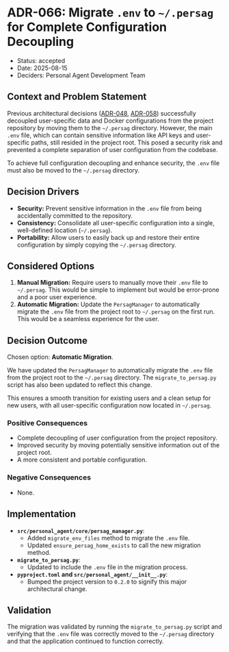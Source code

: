 # ADR-066: Migrate `.env` to `~/.persag` for Complete Configuration Decoupling

- Status: accepted
- Date: 2025-08-15
- Deciders: Personal Agent Development Team

## Context and Problem Statement

Previous architectural decisions ([ADR-048](./048-decoupled-user-docker-config.md), [ADR-058](./058-modular-user-id-management.md)) successfully decoupled user-specific data and Docker configurations from the project repository by moving them to the `~/.persag` directory. However, the main `.env` file, which can contain sensitive information like API keys and user-specific paths, still resided in the project root. This posed a security risk and prevented a complete separation of user configuration from the codebase.

To achieve full configuration decoupling and enhance security, the `.env` file must also be moved to the `~/.persag` directory.

## Decision Drivers

- **Security:** Prevent sensitive information in the `.env` file from being accidentally committed to the repository.
- **Consistency:** Consolidate all user-specific configuration into a single, well-defined location (`~/.persag`).
- **Portability:** Allow users to easily back up and restore their entire configuration by simply copying the `~/.persag` directory.

## Considered Options

1.  **Manual Migration:** Require users to manually move their `.env` file to `~/.persag`. This would be simple to implement but would be error-prone and a poor user experience.
2.  **Automatic Migration:** Update the `PersagManager` to automatically migrate the `.env` file from the project root to `~/.persag` on the first run. This would be a seamless experience for the user.

## Decision Outcome

Chosen option: **Automatic Migration**.

We have updated the `PersagManager` to automatically migrate the `.env` file from the project root to the `~/.persag` directory. The `migrate_to_persag.py` script has also been updated to reflect this change.

This ensures a smooth transition for existing users and a clean setup for new users, with all user-specific configuration now located in `~/.persag`.

### Positive Consequences

- Complete decoupling of user configuration from the project repository.
- Improved security by moving potentially sensitive information out of the project root.
- A more consistent and portable configuration.

### Negative Consequences

- None.

## Implementation

- **`src/personal_agent/core/persag_manager.py`**:
    - Added `migrate_env_files` method to migrate the `.env` file.
    - Updated `ensure_persag_home_exists` to call the new migration method.
- **`migrate_to_persag.py`**:
    - Updated to include the `.env` file in the migration process.
- **`pyproject.toml` and `src/personal_agent/__init__.py`**:
    - Bumped the project version to `0.2.0` to signify this major architectural change.

## Validation

The migration was validated by running the `migrate_to_persag.py` script and verifying that the `.env` file was correctly moved to the `~/.persag` directory and that the application continued to function correctly.
